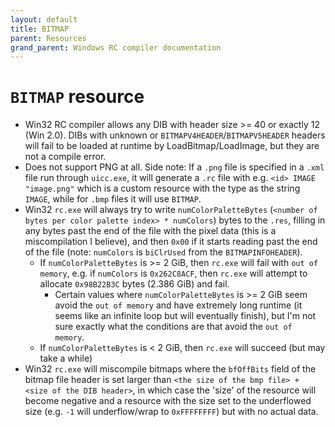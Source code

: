 ```yaml
---
layout: default
title: BITMAP
parent: Resources
grand_parent: Windows RC compiler documentation
---
```


# `BITMAP` resource

- Win32 RC compiler allows any DIB with header size >= 40 or exactly 12 (Win 2.0). DIBs with unknown or `BITMAPV4HEADER`/`BITMAPV5HEADER` headers will fail to be loaded at runtime by LoadBitmap/LoadImage, but they are not a compile error.
- Does not support PNG at all. Side note: If a `.png` file is specified in a `.xml` file run through `uicc.exe`, it will generate a `.rc` file with e.g. `<id> IMAGE "image.png"` which is a custom resource with the type as the string `IMAGE`, while for `.bmp` files it will use `BITMAP`.
- Win32 `rc.exe` will always try to write `numColorPaletteBytes` (`<number of bytes per color palette index> * numColors`) bytes to the `.res`, filling in any bytes past the end of the file with the pixel data (this is a miscompilation I believe), and then `0x00` if it starts reading past the end of the file (note: `numColors` is `biClrUsed` from the `BITMAPINFOHEADER`).
  + If `numColorPaletteBytes` is >= 2 GiB, then `rc.exe` will fail with `out of memory`, e.g. if `numColors` is `0x262C8ACF`, then `rc.exe` will attempt to allocate `0x98B22B3C` bytes (2.386 GiB) and fail.
    - Certain values where `numColorPaletteBytes` is >= 2 GiB seem avoid the `out of memory` and have extremely long runtime (it seems like an infinite loop but will eventually finish), but I'm not sure exactly what the conditions are that avoid the `out of memory`.
  + If `numColorPaletteBytes` is < 2 GiB, then `rc.exe` will succeed (but may take a while)
- Win32 `rc.exe` will miscompile bitmaps where the `bfOffBits` field of the bitmap file header is set larger than `<the size of the bmp file> + <size of the DIB header>`, in which case the 'size' of the resource will become negative and a resource with the size set to the underflowed size (e.g. `-1` will underflow/wrap to `0xFFFFFFFF`) but with no actual data.
